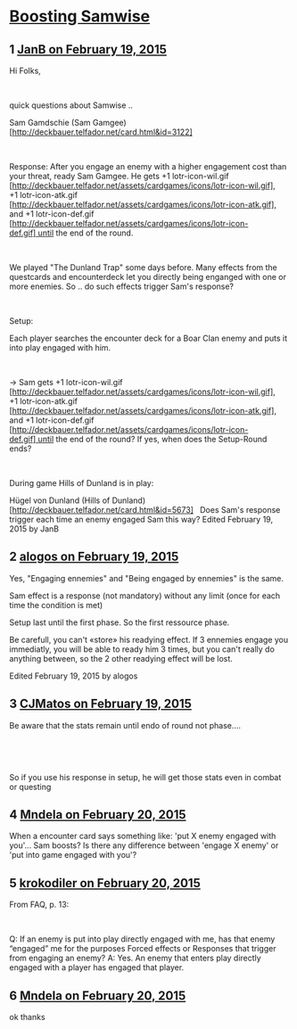 # [Boosting Samwise](https://community.fantasyflightgames.com/topic/135352-boosting-samwise/)

## 1 [JanB on February 19, 2015](https://community.fantasyflightgames.com/topic/135352-boosting-samwise/?do=findComment&comment=1455051)

Hi Folks,

 

quick questions about Samwise .. 

Sam Gamdschie (Sam Gamgee) [http://deckbauer.telfador.net/card.html&id=3122]

 

Response: After you engage an enemy with a higher engagement cost than your threat, ready Sam Gamgee. He gets +1 lotr-icon-wil.gif [http://deckbauer.telfador.net/assets/cardgames/icons/lotr-icon-wil.gif], +1 lotr-icon-atk.gif [http://deckbauer.telfador.net/assets/cardgames/icons/lotr-icon-atk.gif], and +1 lotr-icon-def.gif [http://deckbauer.telfador.net/assets/cardgames/icons/lotr-icon-def.gif] until the end of the round.

 

We played "The Dunland Trap" some days before. Many effects from the questcards and encounterdeck let you directly being enganged with one or more enemies. So .. do such effects trigger Sam's response?

 

Setup:

Each player searches the encounter deck for a Boar Clan enemy and puts it into play engaged with him.

 

-> Sam gets +1 lotr-icon-wil.gif [http://deckbauer.telfador.net/assets/cardgames/icons/lotr-icon-wil.gif], +1 lotr-icon-atk.gif [http://deckbauer.telfador.net/assets/cardgames/icons/lotr-icon-atk.gif], and +1 lotr-icon-def.gif [http://deckbauer.telfador.net/assets/cardgames/icons/lotr-icon-def.gif] until the end of the round? If yes, when does the Setup-Round ends?

 

During game Hills of Dunland is in play:

Hügel von Dunland (Hills of Dunland) [http://deckbauer.telfador.net/card.html&id=5673]
 
Does Sam's response trigger each time an enemy engaged Sam this way?
Edited February 19, 2015 by JanB

## 2 [alogos on February 19, 2015](https://community.fantasyflightgames.com/topic/135352-boosting-samwise/?do=findComment&comment=1455267)

Yes, "Engaging ennemies" and "Being engaged by ennemies" is the same.

Sam effect is a response (not mandatory) without any limit (once for each time the condition is met)

Setup last until the first phase. So the first ressource phase.

Be carefull, you can't «store» his readying effect. If 3 ennemies engage you immediatly, you will be able to ready him 3 times, but you can't really do anything between, so the 2 other readying effect will be lost.

Edited February 19, 2015 by alogos

## 3 [CJMatos on February 19, 2015](https://community.fantasyflightgames.com/topic/135352-boosting-samwise/?do=findComment&comment=1455938)

Be aware that the stats remain until endo of round not phase....

 

 

So if you use his response in setup, he will get those stats even in combat or questing

## 4 [Mndela on February 20, 2015](https://community.fantasyflightgames.com/topic/135352-boosting-samwise/?do=findComment&comment=1456292)

When a encounter card says something like: 'put X enemy engaged with you'... Sam boosts? Is there any difference between 'engage X enemy' or 'put into game engaged with you'?

## 5 [krokodiler on February 20, 2015](https://community.fantasyflightgames.com/topic/135352-boosting-samwise/?do=findComment&comment=1456887)

From FAQ, p. 13:

 

Q: If an enemy is put into play directly engaged with me, has that enemy “engaged” me for the purposes Forced effects or Responses that trigger from engaging an enemy?
A: Yes. An enemy that enters play directly engaged with a player has engaged that player.

## 6 [Mndela on February 20, 2015](https://community.fantasyflightgames.com/topic/135352-boosting-samwise/?do=findComment&comment=1456914)

ok thanks

